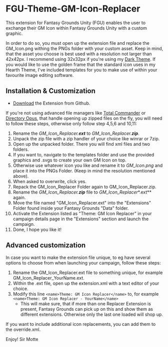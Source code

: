 # FGU-Theme-GM-Icon-Replacer
 This extension for Fantasy Grounds Unity (FGU) enables the user to exchange their GM Icon within Fantasy Grounds Unity with a custom graphic.

 In order to do so, you must open up the extension file and replace the GM_Icon.png withing the PNGs folder with your custom asset.
 Keep in mind, that the asset you choose is best used with a resolution not larger than 42x42px. I recommend using 32x32px if you're using my [Dark Theme](https://github.com/SirMotte/FGU-Theme-Hearth). 
 If you would like to use the golden frame that the standard icon uses in my Hearth Theme, I've included templates for you to make use of within your favourite image editing  software.

## Installation & Customization

- [Download](https://github.com/SirMotte/FGU-Theme-GM-Icon-Replacer/releases/tag/v1.0) the Extension from Github.

 If you're not using advanced file managers like [Total Commander](https://www.ghisler.com/) or [Directory Opus](https://www.gpsoft.com.au/index.html), that    handle opening up zipped files on the fly, you will need to follow these steps, otherwise only follow step 4,5,6 and 10,11:

1. Rename the *GM_Icon_Replacer.**ext*** to *GM_Icon_Replacer.**zip***.
2. Unpack the zip file with a zip handler of your choice like winrar or 7zip.
3. Open up the unpacked folder. There you will find xml files and two folders.
4. If you want to, navigate to the templates folder and use the provided graphics and .svgs to create your own GM Icon on top.
5. Otherwise use whatever icon you like and rename it to *GM_Icon.png* and place it into the PNGs Folder. (Keep in mind the resolution mentioned above).
6. When asked to overwrite, click yes.
7. Repack the GM_Icon_Replacer Folder again to GM_Icon_Replacer.zip.
8. Rename the *GM_Icon_Replacer.**zip*** file to *GM_Icon_Replacer**.ext** again.
9. Move the file named "GM_Icon_Replacer.ext" into the "Extensions" Folder found inside your Fantasy Grounds "Data" folder.
10. Activate the Extension listed as "Theme: GM Icon Replacer" in your campaign details page in the "Extensions" section and launch the campaign.
11. Done, I hope you like it!

## Advanced customization
 In case you want to make the extension file unique, to eg have several options to choose from when launching your campaign, follow these steps:
 1. Rename the GM_Icon_Replacer.ext file to something unique, for example GM_Icon_Replacer_YourName.ext.
 2. Within the .ext file, open up the extension.xml with a text editor of your choice.
 3. Modify this line `<name>Theme: GM Icon Replacer</name>` to, for example `<name>Theme: GM Icon Replacer - YourName</name>`
    - This will make sure, that if more than one Replacer Extension is present, Fantasy Grounds can pick up on this and show them as different extensions. Otherwise only the last one loaded will shop up.
 
 If you want to include additional icon replacements, you can add them to the override.xml.
 
Enjoy!
Sir Motte
